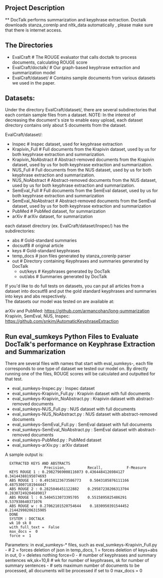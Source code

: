 ## Project Description

** DocTalk performs summarization and keyphrase extraction.
Doctalk downloads stanza_corenlp and nltk_data automatically , please make sure that there is internet access.


## The Directories 
 - EvalCraft           # The ROUGE evaluator that calls doctalk to process documents, calculating ROUGE score
 - EvalCraft/doctalk/  # Our graph-based keyphrase extraction and summarization model
 - EvalCraft/dataset/  # Contains sample documents from various datasets we used in the paper. 


## Datasets:
Under the directory EvalCraft/dataset/, there are several subdirectories that each contain sample files from a dataset. 
NOTE: In the interest of decreasing the document's size to enable easy upload, each dataset directory contains only about 5 documents from the dataset.

EvalCraft/dataset/:
  - Inspec  # Inspec dataset, used for keyphrase extraction
  - Krapivin_Full    # Full documents from the Krapivin dataset, used by us for both keyphrase extraction and summarization.
  - Krapivin_NoAbstract  # Abstract-removed documents from the Krapivin dataset, used by us for both keyphrase extraction and summarization.
  - NUS_Full   # Full documents from the NUS dataset, used by us for both keyphrase extraction and summarization.
  - NUS_NoAbstract  # Abstract-removed documents from the NUS dataset, used by us for both keyphrase extraction and summarization.
  - SemEval_Full    # Full documents from the SemEval dataset, used by us for both keyphrase extraction and summarization
  - SemEval_NoAbstract   # Abstract-removed documents from the SemEval dataset, used by us for both keyphrase extraction and summarization
  - PubMed    # PubMed dataset, for summarization
  - arXiv     # arXiv dataset, for summarization

each dataset directory (ex. EvalCraft/dataset/Inspec/) has the subdirectories:
  - abs   # Gold-standard summaries
  - docsutf8   # original article
  - keys    # Gold-standard keyphrases
  - temp_docs # json files generated by stanza_corenlp parser
  - out    # Directory containing Keyphrases and summaries generated by DocTalk
    - out/keys # Keyphrases generated by DocTalk
    - out/abs # Summaries generated by DocTalk

If you'd like to do full tests on datasets, you can put all articles from a dataset into docsutf8 and put the gold standard keyphrases and summaries into keys and abs respectively.  
The datasets our model was tested on are available at:

arXiv and PubMed: https://github.com/armancohan/long-summarization
Krapivin, SemEval, NUS, Inspec: https://github.com/snkim/AutomaticKeyphraseExtraction



## Run eval_sumkeys Python Files to Evaluate DocTalk's performance on Keyphrase Extraction and Summarization
   There are several files with names that start with eval_sumkeys-, each file corresponds to one type of dataset we tested our model on. By directly running one of the files, ROUGE scores will be calculated and outputted for that test.
   - eval_sumkeys-Inspec.py : Inspec dataset
   - eval_sumkeys-Krapivin_Full.py : Krapivin dataset with full documents
   - eval_sumkeys-Krapivin_NoAbstract.py : Krapivin dataset with abstract-removed documents
   - eval_sumkeys-NUS_Full.py : NUS dataset with full documents
   - eval_sumkeys-NUS_NoAbstract.py : NUS dataset with abstract-removed documents
   - eval_sumkeys-SemEval_Full.py : SemEval dataset with full documents
   - eval_sumkeys-SemEval_NoAbstract.py : SemEval dataset with abstract-removed documents
   - eval_sumkeys-PubMed.py : PubMed dataset
   - eval_sumkeys-arXiv.py : arXiv dataset

A sample output is:

      EXTRACTED KEYS AND ABSTRACTS
                      Precision,          Recall,           F-Measure
      KEYS ROUGE 1 : 0.29827969008116073 0.4364484126984127 0.34144388195074693
      ABS ROUGE 1 : 0.49158123673586773    0.5043105876111166    0.48753007181944447
      ABS ROUGE 2 : 0.2825046451122882    0.29587238206313704    0.28307249204689017
      ABS ROUGE l : 0.5404513073395705    0.5515895825486291    0.537938640371076
      ABS ROUGE w : 0.27062101520754644    0.1830950391544452    0.21442998206315905
      DONE
      SYSTEM : DOCTALK
      wk 10 sk 8
      with_full_text =  False
      max_docs =  0
      force =  1


Parameters:
    in eval_sumkeys-* files, such as eval_sumkeys-Krapivin_Full.py
      - # 2 = forces deletion of json in temp_docs, 1 = forces deletion of keys+abs in out, 0 = deletes nothing
        force=0
      - # number of keyphrases and summary sentences
        wk,sk=10,8  # wk for number of keyphrases, sk for number of summary sentences
      - # sets maximum number of documents to be processed, all documents will be processed if set to 0
        max_docs = 0







